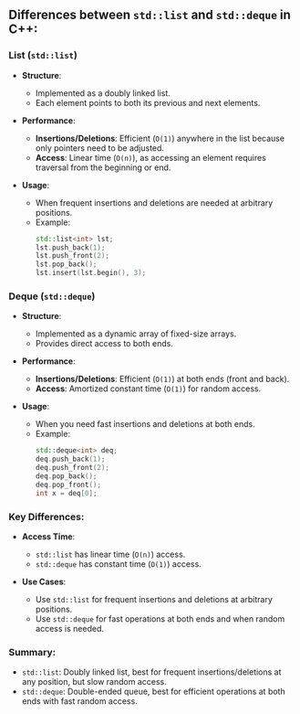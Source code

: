 ## Differences between `std::list` and `std::deque` in C++:

### **List (`std::list`)**
- **Structure**: 
  - Implemented as a doubly linked list.
  - Each element points to both its previous and next elements.
  
- **Performance**:
  - **Insertions/Deletions**: Efficient (`O(1)`) anywhere in the list because only pointers need to be adjusted.
  - **Access**: Linear time (`O(n)`), as accessing an element requires traversal from the beginning or end.

- **Usage**:
  - When frequent insertions and deletions are needed at arbitrary positions.
  - Example:
    ```cpp
    std::list<int> lst;
    lst.push_back(1);
    lst.push_front(2);
    lst.pop_back();
    lst.insert(lst.begin(), 3);
    ```

### **Deque (`std::deque`)**
- **Structure**: 
  - Implemented as a dynamic array of fixed-size arrays.
  - Provides direct access to both ends.
  
- **Performance**:
  - **Insertions/Deletions**: Efficient (`O(1)`) at both ends (front and back).
  - **Access**: Amortized constant time (`O(1)`) for random access.

- **Usage**:
  - When you need fast insertions and deletions at both ends.
  - Example:
    ```cpp
    std::deque<int> deq;
    deq.push_back(1);
    deq.push_front(2);
    deq.pop_back();
    deq.pop_front();
    int x = deq[0];
    ```

### **Key Differences**:
- **Access Time**: 
  - `std::list` has linear time (`O(n)`) access.
  - `std::deque` has constant time (`O(1)`) access.

- **Use Cases**:
  - Use `std::list` for frequent insertions and deletions at arbitrary positions.
  - Use `std::deque` for fast operations at both ends and when random access is needed.

### Summary:
- `std::list`: Doubly linked list, best for frequent insertions/deletions at any position, but slow random access.
- `std::deque`: Double-ended queue, best for efficient operations at both ends with fast random access.
